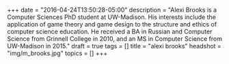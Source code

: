 +++
date = "2016-04-24T13:50:28-05:00"
description = "Alexi Brooks is a Computer Sciences PhD student at UW-Madison. His interests include the application of game theory and game design to the structure and ethics of computer science education. He received a BA in Russian and Computer Science from Grinnell College in 2010, and an MS in Computer Science from UW-Madison in 2015."
draft = true
tags = []
title = "alexi brooks"
headshot = "img/m_brooks.jpg"
topics = []
+++
